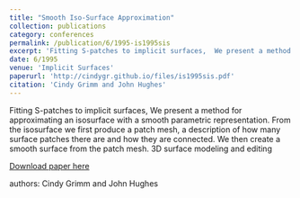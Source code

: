 ```yaml
---
title: "Smooth Iso-Surface Approximation"
collection: publications
category: conferences
permalink: /publication/6/1995-is1995sis
excerpt: 'Fitting S-patches to implicit surfaces,  We present a method for approximating an isosurface with a smooth parametric representation. From the isosurface we first produce a patch mesh,  a description of how many surface patches there are and how they are connected. We then create a smooth surface from the patch mesh.  3D surface modeling and editing, '
date: 6/1995
venue: 'Implicit Surfaces'
paperurl: 'http://cindygr.github.io/files/is1995sis.pdf'
citation: 'Cindy Grimm and John Hughes'
---
```

Fitting S-patches to implicit surfaces,  We present a method for approximating an isosurface with a smooth parametric representation. From the isosurface we first produce a patch mesh,  a description of how many surface patches there are and how they are connected. We then create a smooth surface from the patch mesh.  3D surface modeling and editing

[Download paper here](http://cindygr.github.io/files/is1995sis.pdf)

authors: Cindy Grimm and John Hughes